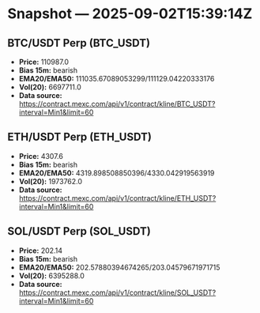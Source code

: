 # Snapshot — 2025-09-02T15:39:14Z

## BTC/USDT Perp (BTC_USDT)
- **Price:** 110987.0
- **Bias 15m:** bearish
- **EMA20/EMA50:** 111035.67089053299/111129.04220333176
- **Vol(20):** 6697711.0
- **Data source:** https://contract.mexc.com/api/v1/contract/kline/BTC_USDT?interval=Min1&limit=60

## ETH/USDT Perp (ETH_USDT)
- **Price:** 4307.6
- **Bias 15m:** bearish
- **EMA20/EMA50:** 4319.898508850396/4330.042919563919
- **Vol(20):** 1973762.0
- **Data source:** https://contract.mexc.com/api/v1/contract/kline/ETH_USDT?interval=Min1&limit=60

## SOL/USDT Perp (SOL_USDT)
- **Price:** 202.14
- **Bias 15m:** bearish
- **EMA20/EMA50:** 202.57880394674265/203.04579671971715
- **Vol(20):** 6395288.0
- **Data source:** https://contract.mexc.com/api/v1/contract/kline/SOL_USDT?interval=Min1&limit=60
